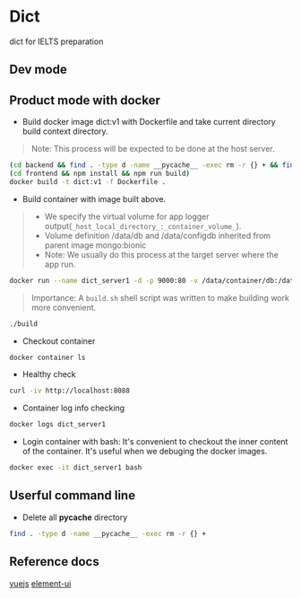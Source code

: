 # Dict

dict for IELTS preparation

## Dev mode

## Product mode with docker

- Build docker image dict:v1 with Dockerfile and take current directory build context directory.

> Note: This process will be expected to be done at the host server.

```bash
(cd backend && find . -type d -name __pycache__ -exec rm -r {} + && find . -type f -name *.pyc -exec rm -r {} +)
(cd frontend && npm install && npm run build)
docker build -t dict:v1 -f Dockerfile .
```

- Build container with image built above.
>
> * We specify the virtual volume for app logger output(`_host_local_directory_:_container_volume_`).
> * Volume definition /data/db and /data/configdb inherited from parent image mongo:bionic
> * Note: We usually do this process at the target server where the app run.
>
```bash
docker run --name dict_server1 -d -p 9000:80 -v /data/container/db:/data/db -v /data/container/configdb:/data/configdb dict:v1
```

> Importance: A `build.sh` shell script was written to make building work more convenient.

```bash
./build
```

- Checkout container

```bash
docker container ls
```

- Healthy check

```bash
curl -iv http://localhost:8088
```

- Container log info checking

```bash
docker logs dict_server1
```

- Login container with bash: It's convenient to checkout the inner content of the container. It's useful when we debuging the docker images.

```bash
docker exec -it dict_server1 bash
```

## Userful command line

- Delete all __pycache__ directory

```bash
find . -type d -name __pycache__ -exec rm -r {} +
```

## Reference docs

[vuejs](https://vuejs.org/v2/guide/)
[element-ui](https://element.eleme.cn/#/zh-CN)
